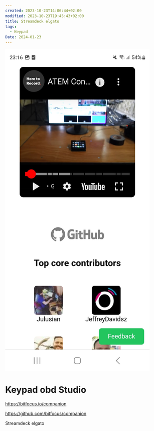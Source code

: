 ```yaml
---
created: 2023-10-23T14:06:44+02:00
modified: 2023-10-23T19:45:43+02:00
title: Streamdeck elgato
tags:
  - Keypad
Date: 2024-01-23
---
```

![](../_asset/Screenshot_20240123_231617_Brave.jpg)
# Keypad obd Studio

<https://bitfocus.io/companion>

<https://github.com/bitfocus/companion>


Streamdeck elgato
